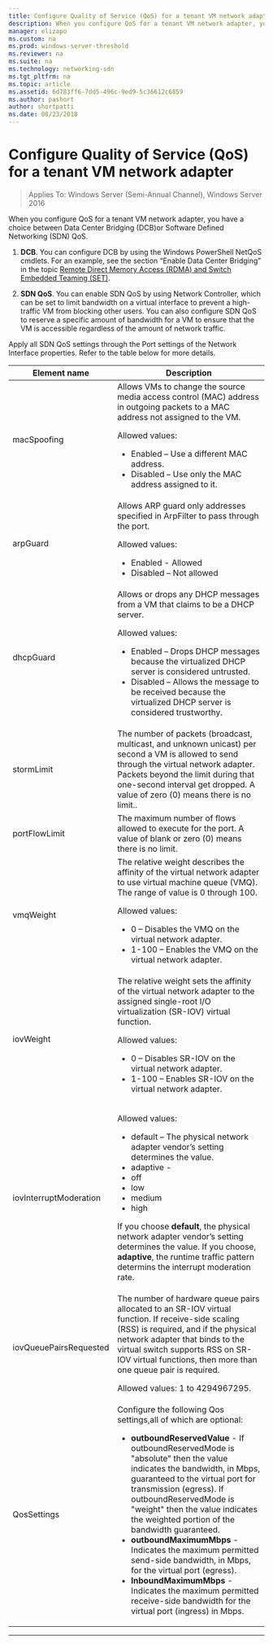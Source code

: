```yaml
---
title: Configure Quality of Service (QoS) for a tenant VM network adapter
description: When you configure QoS for a tenant VM network adapter, you have a choice between Data Center Bridging \(DCB\)or Software Defined Networking \(SDN\) QoS.
manager: elizapo
ms.custom: na
ms.prod: windows-server-threshold
ms.reviewer: na
ms.suite: na
ms.technology: networking-sdn
ms.tgt_pltfrm: na
ms.topic: article
ms.assetid: 6d783ff6-7dd5-496c-9ed9-5c36612c6859
ms.author: pashort
author: shortpatti
ms.date: 08/23/2018
---
```

# Configure Quality of Service (QoS) for a tenant VM network adapter

>Applies To: Windows Server (Semi-Annual Channel), Windows Server 2016

When you configure QoS for a tenant VM network adapter, you have a choice between Data Center Bridging \(DCB\)or Software Defined Networking \(SDN\) QoS.

1.	**DCB**. You can configure DCB by using the Windows PowerShell NetQoS cmdlets. For an example, see the section “Enable Data Center Bridging”  in the topic [Remote Direct Memory Access (RDMA) and Switch Embedded Teaming (SET)](../../../virtualization/hyper-v-virtual-switch/RDMA-and-Switch-Embedded-Teaming.md).

2.	**SDN QoS**. You can enable SDN QoS by using Network Controller, which can be set to limit bandwidth on a virtual interface to prevent a high-traffic VM from blocking other users.  You can also configure SDN QoS to reserve a specific amount of bandwidth for a VM to ensure that the VM is accessible regardless of the amount of network traffic.  

Apply all SDN QoS settings through the Port settings of the Network Interface properties. Refer to the table below for more details.

|Element name|Description|
|------------|-----------| 
|macSpoofing| Allows VMs to change the source media access control \(MAC\) address in outgoing packets to a MAC address not assigned to the VM.<p>Allowed values:<ul><li>Enabled – Use a different MAC address.</li><li>Disabled – Use only the MAC address assigned to it.</li></ul>|
|arpGuard| Allows ARP guard only addresses specified in ArpFilter to pass through the port.<p>Allowed values:<ul><li>Enabled - Allowed</li><li>Disabled – Not allowed</li></ul>|
|dhcpGuard| Allows or drops any DHCP messages from a VM that claims to be a DHCP server. <p>Allowed values:<ul><li>Enabled – Drops DHCP messages because the virtualized DHCP server is considered untrusted.</li><li>Disabled – Allows the message to be received because the virtualized DHCP server is considered trustworthy.</li></ul>|
|stormLimit| The number of packets (broadcast, multicast, and unknown unicast) per second a VM is allowed to send through the virtual network adapter. Packets beyond the limit during that one-second interval get dropped. A value of zero \(0\) means there is no limit..|
|portFlowLimit| The maximum number of flows allowed to execute for the port. A value of blank or zero \(0\) means there is no limit. |
|vmqWeight| The relative weight describes the affinity of the virtual network adapter to use virtual machine queue (VMQ). The range of value is 0 through 100.<p>Allowed values:<ul><li>0 – Disables the VMQ on the virtual network adapter.</li><li>1-100 – Enables the VMQ on the virtual network adapter.</li></ul>|
|iovWeight| The relative weight sets the affinity of the virtual network adapter to the assigned single-root I/O virtualization \(SR-IOV\) virtual function. <p>Allowed values:<ul><li>0 – Disables SR-IOV on the virtual network adapter.</li><li>1-100 – Enables SR-IOV on the virtual network adapter.</li></ul>|
|iovInterruptModeration|<p>Allowed values:<ul><li>default – The physical network adapter vendor’s setting determines the value.</li><li>adaptive - </li><li>off </li><li>low</li><li>medium</li><li>high</li></ul><p>If you choose **default**, the physical network adapter vendor’s setting determines the value.  If you choose, **adaptive**, the runtime traffic pattern determins the interrupt moderation rate.|
|iovQueuePairsRequested| The number of hardware queue pairs allocated to an SR-IOV virtual function. If receive-side scaling \(RSS\) is required, and if the physical network adapter that binds to the virtual switch supports RSS on SR-IOV virtual functions, then more than one queue pair is required. <p>Allowed values: 1 to 4294967295.|
|QosSettings| Configure the following Qos settings,all of which are optional: <ul><li>**outboundReservedValue** - If outboundReservedMode is "absolute" then the value indicates the bandwidth, in Mbps, guaranteed to the virtual port for transmission (egress). If outboundReservedMode is "weight" then the value indicates the weighted portion of the bandwidth guaranteed.</li><li>**outboundMaximumMbps** - Indicates the maximum permitted send-side bandwidth, in Mbps, for the virtual port (egress).</li><li>**InboundMaximumMbps** - Indicates the maximum permitted receive-side bandwidth for the virtual port (ingress) in Mbps.</li></ul> |

---